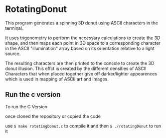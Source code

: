 # RotatingDonut

This program generates a spinning 3D donut using ASCII characters in the terminal. 

It uses trigonometry to perform the necessary calculations to create the 3D shape, and then maps each point in 3D space to a corresponding character in the ASCII "illumination" array based on its orientation relative to a light source. 

The resulting characters are then printed to the console to create the 3D donut illusion. This effct is created by the different densities of ASCII Characters that when placed together give off darker/lighter appearences which is used in mapping of ASCII art and images. 

## Run the c version

To run the C Version

once cloned the repository or copied the code

use ```$ make rotatingDonut.c``` to compile it and then ```$ ./rotatingDonut``` to run it
